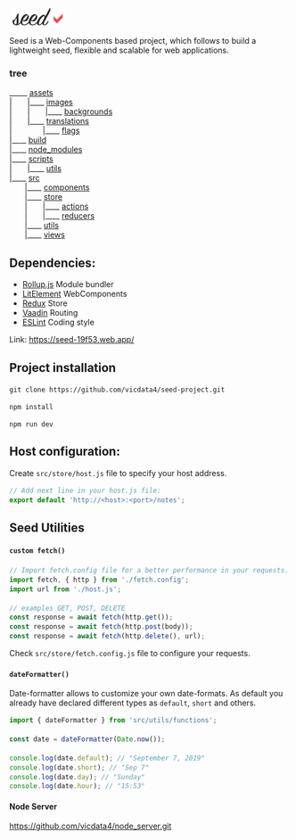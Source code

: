 ![](assets/logo_md.png?v=4&s=100)

Seed is a Web-Components based project, which follows to build a lightweight seed, flexible and scalable for web applications.

### tree

_____  [assets](https://github.com/vicdata4/seed-project/tree/master/assets)\
|&nbsp;&nbsp;&nbsp;&nbsp;&nbsp;&nbsp;
|____  [images]()\
|&nbsp;&nbsp;&nbsp;&nbsp;&nbsp;&nbsp; |&nbsp;&nbsp;&nbsp;&nbsp;&nbsp;&nbsp;
|____ [backgrounds]()\
|&nbsp;&nbsp;&nbsp;&nbsp;&nbsp;&nbsp;
|____  [translations](https://github.com/vicdata4/seed-project/tree/master/assets/translations)\
|&nbsp;&nbsp;&nbsp;&nbsp;&nbsp;&nbsp; &nbsp;&nbsp;&nbsp;&nbsp;&nbsp;&nbsp;
|____ [flags](https://github.com/vicdata4/seed-project/tree/master/assets/translations/flags)\
|____ [build](https://github.com/vicdata4/seed-project)\
|____ [node_modules](https://github.com/vicdata4/seed-project)\
|____ [scripts](https://github.com/vicdata4/seed-project/tree/master/scripts)\
|&nbsp;&nbsp;&nbsp;&nbsp;&nbsp;&nbsp;
|____  [utils](https://github.com/vicdata4/seed-project/tree/master/scripts/utils)\
|____ [src](https://github.com/vicdata4/seed-project/tree/master/src)\
&nbsp;&nbsp;&nbsp;&nbsp;&nbsp;&nbsp;
|____  [components](https://github.com/vicdata4/seed-project/tree/master/src/components)\
&nbsp;&nbsp;&nbsp;&nbsp;&nbsp;&nbsp;
|____ [store](https://github.com/vicdata4/seed-project/tree/master/src/store)\
&nbsp;&nbsp;&nbsp;&nbsp;&nbsp;&nbsp; |&nbsp;&nbsp;&nbsp;&nbsp;&nbsp;&nbsp;
|____ [actions](https://github.com/vicdata4/seed-project)\
&nbsp;&nbsp;&nbsp;&nbsp;&nbsp;&nbsp; |&nbsp;&nbsp;&nbsp;&nbsp;&nbsp;&nbsp;
|____ [reducers](https://github.com/vicdata4/seed-project)\
&nbsp;&nbsp;&nbsp;&nbsp;&nbsp;&nbsp;
|____ [utils](https://github.com/vicdata4/seed-project/tree/master/src/utils)\
&nbsp;&nbsp;&nbsp;&nbsp;&nbsp;&nbsp;
|____ [views](https://github.com/vicdata4/seed-project/tree/master/src/views)

## Dependencies:
- [Rollup.js](https://rollupjs.org) Module bundler
- [LitElement](https://lit-element.polymer-project.org) WebComponents
- [Redux](https://redux.js.org) Store
- [Vaadin](https://www.npmjs.com/package/@vaadin/router) Routing
- [ESLint](https://eslint.org) Coding style

Link: https://seed-19f53.web.app/

## Project installation

`git clone https://github.com/vicdata4/seed-project.git`

`npm install`

`npm run dev`

## Host configuration:

Create `src/store/host.js` file to specify your host address.
```js
// Add next line in your host.js file: 
export default 'http://<host>:<port>/notes';
```


## Seed Utilities

#### `custom fetch()`

```js
// Import fetch.config file for a better performance in your requests.
import fetch, { http } from './fetch.config';
import url from './host.js';

// examples GET, POST, DELETE
const response = await fetch(http.get());
const response = await fetch(http.post(body));
const response = await fetch(http.delete(), url);

```

Check `src/store/fetch.config.js` file to configure your requests.

#### `dateFormatter()`

Date-formatter allows to customize your own date-formats.
As default you already have declared different types as `default`, `short` and others.

 ```js
import { dateFormatter } from 'src/utils/functions';

const date = dateFormatter(Date.now());

console.log(date.default); // "September 7, 2019"
console.log(date.short); // "Sep 7"
console.log(date.day); // "Sunday"
console.log(date.hour); // "15:53"
 ```



#### Node Server

https://github.com/vicdata4/node_server.git







